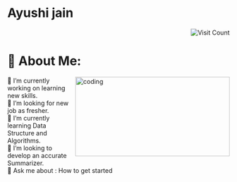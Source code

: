 # Ayushi jain 

<div style="text-align: right">
    <img src="https://visitcount.itsvg.in/api?id=ayushijain-iuc&icon=0&color=1" alt="Visit Count" />
</div>

# 💫 About Me:

<img align = "right" alt ="coding" height="180" width ="350"  src = "Coding.gif">

🔭 I’m currently working on learning new skills.<br>🤝 I’m looking for new job as fresher.<br>🌱 I’m currently learning Data Structure and Algorithms.<br>👯 I’m looking to develop an accurate Summarizer.<br>💬 Ask me about : How to get started
